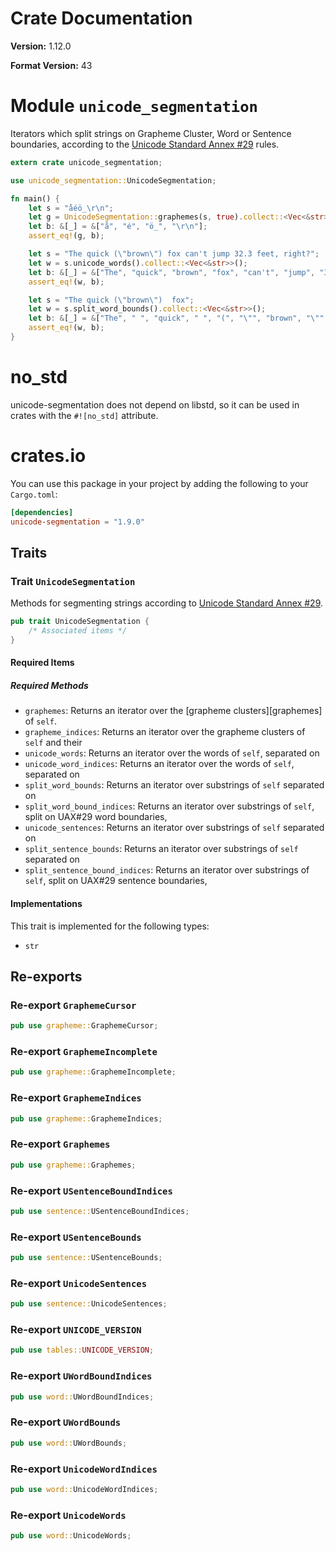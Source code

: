 # Crate Documentation

**Version:** 1.12.0

**Format Version:** 43

# Module `unicode_segmentation`

Iterators which split strings on Grapheme Cluster, Word or Sentence boundaries, according
to the [Unicode Standard Annex #29](http://www.unicode.org/reports/tr29/) rules.

```rust
extern crate unicode_segmentation;

use unicode_segmentation::UnicodeSegmentation;

fn main() {
    let s = "a̐éö̲\r\n";
    let g = UnicodeSegmentation::graphemes(s, true).collect::<Vec<&str>>();
    let b: &[_] = &["a̐", "é", "ö̲", "\r\n"];
    assert_eq!(g, b);

    let s = "The quick (\"brown\") fox can't jump 32.3 feet, right?";
    let w = s.unicode_words().collect::<Vec<&str>>();
    let b: &[_] = &["The", "quick", "brown", "fox", "can't", "jump", "32.3", "feet", "right"];
    assert_eq!(w, b);

    let s = "The quick (\"brown\")  fox";
    let w = s.split_word_bounds().collect::<Vec<&str>>();
    let b: &[_] = &["The", " ", "quick", " ", "(", "\"", "brown", "\"", ")", "  ", "fox"];
    assert_eq!(w, b);
}
```

# no_std

unicode-segmentation does not depend on libstd, so it can be used in crates
with the `#![no_std]` attribute.

# crates.io

You can use this package in your project by adding the following
to your `Cargo.toml`:

```toml
[dependencies]
unicode-segmentation = "1.9.0"
```

## Traits

### Trait `UnicodeSegmentation`

Methods for segmenting strings according to
[Unicode Standard Annex #29](http://www.unicode.org/reports/tr29/).

```rust
pub trait UnicodeSegmentation {
    /* Associated items */
}
```

#### Required Items

##### Required Methods

- `graphemes`: Returns an iterator over the [grapheme clusters][graphemes] of `self`.
- `grapheme_indices`: Returns an iterator over the grapheme clusters of `self` and their
- `unicode_words`: Returns an iterator over the words of `self`, separated on
- `unicode_word_indices`: Returns an iterator over the words of `self`, separated on
- `split_word_bounds`: Returns an iterator over substrings of `self` separated on
- `split_word_bound_indices`: Returns an iterator over substrings of `self`, split on UAX#29 word boundaries,
- `unicode_sentences`: Returns an iterator over substrings of `self` separated on
- `split_sentence_bounds`: Returns an iterator over substrings of `self` separated on
- `split_sentence_bound_indices`: Returns an iterator over substrings of `self`, split on UAX#29 sentence boundaries,

#### Implementations

This trait is implemented for the following types:

- `str`

## Re-exports

### Re-export `GraphemeCursor`

```rust
pub use grapheme::GraphemeCursor;
```

### Re-export `GraphemeIncomplete`

```rust
pub use grapheme::GraphemeIncomplete;
```

### Re-export `GraphemeIndices`

```rust
pub use grapheme::GraphemeIndices;
```

### Re-export `Graphemes`

```rust
pub use grapheme::Graphemes;
```

### Re-export `USentenceBoundIndices`

```rust
pub use sentence::USentenceBoundIndices;
```

### Re-export `USentenceBounds`

```rust
pub use sentence::USentenceBounds;
```

### Re-export `UnicodeSentences`

```rust
pub use sentence::UnicodeSentences;
```

### Re-export `UNICODE_VERSION`

```rust
pub use tables::UNICODE_VERSION;
```

### Re-export `UWordBoundIndices`

```rust
pub use word::UWordBoundIndices;
```

### Re-export `UWordBounds`

```rust
pub use word::UWordBounds;
```

### Re-export `UnicodeWordIndices`

```rust
pub use word::UnicodeWordIndices;
```

### Re-export `UnicodeWords`

```rust
pub use word::UnicodeWords;
```

